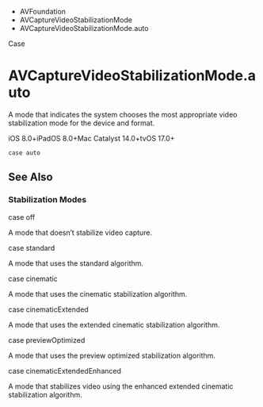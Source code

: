 

- AVFoundation
- AVCaptureVideoStabilizationMode
-  AVCaptureVideoStabilizationMode.auto 

Case

# AVCaptureVideoStabilizationMode.auto

A mode that indicates the system chooses the most appropriate video stabilization mode for the device and format.

iOS 8.0+iPadOS 8.0+Mac Catalyst 14.0+tvOS 17.0+

``` source
case auto
```

## See Also

### Stabilization Modes

case off

A mode that doesn’t stabilize video capture.

case standard

A mode that uses the standard algorithm.

case cinematic

A mode that uses the cinematic stabilization algorithm.

case cinematicExtended

A mode that uses the extended cinematic stabilization algorithm.

case previewOptimized

A mode that uses the preview optimized stabilization algorithm.

case cinematicExtendedEnhanced

A mode that stabilizes video using the enhanced extended cinematic stabilization algorithm.

